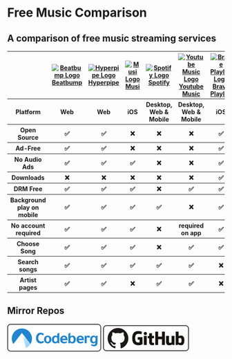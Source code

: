 <html>
  <h1>Free Music Comparison</h1>
    <h2>A comparison of free music streaming services</h2>
<table>
<tr>
    <th></th>
    <th><a href="https://github.com/snuffyDev/Beatbump"><img src="https://github.com/snuffyDev/Beatbump/raw/master/.repo/images/logo-header.png" alt="Beatbump Logo" height="36"> <br /> Beatbump</a></th>
    <th><a href="https://codeberg.org/Hyperpipe/Hyperpipe"><img src="https://codeberg.org/avatars/62d47f74223a5736349a9685fb9a517b?size=420" alt="Hyperpipe Logo" height="36"> <br /> Hyperpipe</a></th>
    <th><a href="https://feelthemusi.com"><img src="https://is2-ssl.mzstatic.com/image/thumb/Purple122/v4/7d/76/2f/7d762f0e-10ab-1ff2-baf7-84cdaca16219/Icon-1x_U007emarketing-0-6-0-85-220.png/492x0w.webp" alt="Musi Logo" width="36" height="36"> <br /> Musi</a></th>
    <th><a href="https://open.spotify.com"><img src="http://img.talkandroid.com/uploads/2016/01/spotify-app-logo.png" alt="Spotify Logo" width="36" height="36"> <br /> Spotify</a></th>
    <th><a href="https://music.youtube.com"><img src="https://imgs.search.brave.com/18QtcP6qUdGUZUskYznMPoRJniTv8JFedTwM-oY9-jc/rs:fit:1200:1200:1/g:ce/aHR0cHM6Ly9sb2dv/ZG93bmxvYWQub3Jn/L3dwLWNvbnRlbnQv/dXBsb2Fkcy8yMDE4/LzA5L3lvdXR1YmUt/bXVzaWMtbG9nby03/LnBuZw" alt="Youtube Music Logo" width="36" height="36"> <br /> Youtube Music</a></th>
    <th><a href="https://brave.com/playlist"><img src="https://cdn.search.brave.com/serp/v1/static/brand/7aad80c1b58c70bab482ce1e3c4e332fba2eab52180bfca5b012b571a31d2696-brave-logo-small.svg" alt="Brave Playlist Logo" height="36"> <br /> Brave Playlist</a></th>
  </tr>
  <tr>
    <th>Platform</th>
    <th>Web</th>
    <th>Web</th>
    <th>iOS</th>
    <th>Desktop, Web & Mobile</th>
    <th>Desktop, Web & Mobile</th>
    <th>iOS</th>
  </tr>
  <tr>
    <th>Open Source</th>
    <th>✅</th>
    <th>✅</th>
    <th>❌</th>
    <th>❌</th>
    <th>❌</th>
    <th>✅</th>
  </tr>
  <tr>
    <th>Ad-Free</th>
    <th>✅</th>
    <th>✅</th>
    <th>❌</th>
    <th>❌</th>
    <th>❌</th>
    <th>✅</th>
  </tr>
  <tr>
    <th>No Audio Ads</th>
    <th>✅</th>
    <th>✅</th>
    <th>✅</th>
    <th>❌</th>
    <th>❌</th>
    <th>✅</th>
  </tr>
  <tr>
    <th>Downloads</th>
    <th>❌</th>
    <th>❌</th>
    <th>❌</th>
    <th>❌</th>
    <th>❌</th>
    <th>✅</th>
  </tr>
  <tr>
    <th>DRM Free</th>
    <th>✅</th>
    <th>✅</th>
    <th>✅</th>
    <th>❌</th>
    <th>✅</th>
    <th>✅</th>
  </tr>
  <tr>
    <th>Background play on mobile</th>
    <th>✅</th>
    <th>✅</th>
    <th>✅</th>
    <th>✅</th>
    <th>❌</th>
    <th>✅</th>
  </tr>
  <tr>
    <th>No account required</th>
    <th>✅</th>
    <th>✅</th>
    <th>✅</th>
    <th>❌</th>
    <th>required on app</th>
    <th>✅</th>
  </tr>
  <tr>
    <th>Choose Song</th>
    <th>✅</th>
    <th>✅</th>
    <th>✅</th>
    <th>❌</th>
    <th>✅</th>
    <th>✅</th>
  </tr>
  <tr>
    <th>Search songs</th>
    <th>✅</th>
    <th>✅</th>
    <th>✅</th>
    <th>✅</th>
    <th>✅</th>
    <th>❌</th>
  </tr>
  <tr>
    <th>Artist pages</th>
    <th>✅</th>
    <th>✅</th>
    <th>❌</th>
    <th>✅</th>
    <th>✅</th>
    <th>❌</th>
  </tr>
 </table>
<h2>Mirror Repos</h2>
  <a href="https://codeberg.org/Iron-Maltese/Free-Music-Comparison"> <img src="https://raw.githubusercontent.com/ManeraKai/manerakai/main/icons/codeberg.svg" alt="Codeberg Badge"></a>
  <a href="https://github.com/IronMaltese/Free-Music-Comparison"> <img src="https://raw.githubusercontent.com/ManeraKai/manerakai/main/icons/github.svg" alt="Codeberg Badge"></a>
</html>
